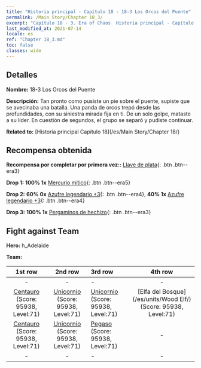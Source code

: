 ```yaml
---
title: "Historia principal - Capítulo 18 - 18-3 Los Orcos del Puente"
permalink: /Main Story/Chapter 18_3/
excerpt: "Capítulo 18 - 3. Era of Chaos  Historia principal - Capítulo 18_3. 18-3 Los Orcos del Puente"
last_modified_at: 2021-07-14
locale: es
ref: "Chapter 18_3.md"
toc: false
classes: wide
---
```


## Detalles

 **Nombre:** 18-3 Los Orcos del Puente

 **Descripción:** Tan pronto como pusiste un pie sobre el puente, supiste que se avecinaba una batalla. Una panda de orcos trepó desde las profundidades, con su siniestra mirada fija en ti. De un solo golpe, mataste a su líder. En cuestión de segundos, el grupo se separó y pudiste continuar.

 **Related to:** [Historia principal Capítulo 18](/es/Main Story/Chapter 18/)

## Recompensa obtenida

 **Recompensa por completar por primera vez::** [Llave de plata](/ItemsES/con_693/){: .btn .btn--era3}

 **Drop 1:** **100% 1x** [Mercurio mítico](/ItemsES/mat_63/){: .btn .btn--era5}

 **Drop 2:** **60% 0x** [Azufre legendario +3](/ItemsES/mat_57/){: .btn .btn--era4}, **40% 1x** [Azufre legendario +3](/ItemsES/mat_57/){: .btn .btn--era4}

 **Drop 3:** **100% 1x** [Pergaminos de hechizo](/ItemsES/con_694/){: .btn .btn--era3}


## Fight against Team
 **Hero:** h_Adelaide

 **Team:**


  | 1st row | 2nd row | 3rd row | 4th row |
  |:----:|:----:|:----|:----:|
  | - | - | - | - |
  | [Centauro](/es/units/Centaur/) (Score: 95938, Level:71)  | [Unicornio](/es/units/Unicorn/) (Score: 95938, Level:71)  | [Unicornio](/es/units/Unicorn/) (Score: 95938, Level:71)  | [Elfa del Bosque](/es/units/Wood Elf/) (Score: 95938, Level:71)  |
  | [Centauro](/es/units/Centaur/) (Score: 95938, Level:71)  | [Unicornio](/es/units/Unicorn/) (Score: 95938, Level:71)  | [Pegaso](/es/units/Pegasus/) (Score: 95938, Level:71)  | - |
  | - | - | - | - |


